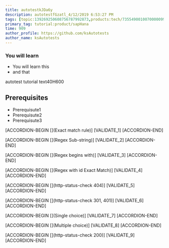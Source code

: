 ```yaml
---
title: autotestkJDa6y
description: autotestfGzatl_4/12/2019 6:53:27 PM
tags: [topic:139269250608756787992873,products:tech/73554900100700000996,tutorial:experience/advanced]
primary_tag: tutorial:product/sapHana
time: 909
author_profile: https://github.com/ksAutotests
author_name: ksAutotests
---
```

### You will learn
- You will learn this
- and that

autotest tutorial text40H600

## Prerequisites
- Prerequisute1
- Prerequisute2
- Prerequisute3

[ACCORDION-BEGIN [](Exact match rule)]
[VALIDATE_1]
[ACCORDION-END]

[ACCORDION-BEGIN [](Regex Sub-string)]
[VALIDATE_2]
[ACCORDION-END]

[ACCORDION-BEGIN [](Regex begins with)]
[VALIDATE_3]
[ACCORDION-END]

[ACCORDION-BEGIN [](Regex with id Exact Match)]
[VALIDATE_4]
[ACCORDION-END]

[ACCORDION-BEGIN [](http-status-check 404)]
[VALIDATE_5]
[ACCORDION-END]

[ACCORDION-BEGIN [](http-status-check 301, 401)]
[VALIDATE_6]
[ACCORDION-END]

[ACCORDION-BEGIN [](Single choice)]
[VALIDATE_7]
[ACCORDION-END]

[ACCORDION-BEGIN [](Multiple choice)]
[VALIDATE_8]
[ACCORDION-END]

[ACCORDION-BEGIN [](http-status-check 200)]
[VALIDATE_9]
[ACCORDION-END]

